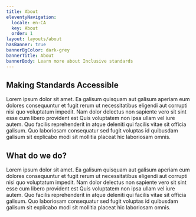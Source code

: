 ```yaml
---
title: About
eleventyNavigation:
  locale: en-CA
  key: About
  order: 1
layout: layouts/about
hasBanner: true
bannerBgColor: dark-grey
bannerTitle: About
bannerBody: Learn more about Inclusive standards
---
```


## Making Standards Accessible

Lorem ipsum dolor sit amet. Ea galisum quisquam aut galisum aperiam eum dolores consequuntur et fugit rerum ut
necessitatibus eligendi aut corrupti nisi quo voluptatum impedit. Nam dolor delectus non sapiente vero sit sint esse
cum libero provident est Quis voluptatem non ipsa ullam vel iure autem. Quo facilis reprehenderit in atque deleniti
qui facilis vitae sit officia galisum. Quo laboriosam consequatur sed fugit voluptas id quibusdam galisum sit
explicabo modi sit mollitia placeat hic laboriosam omnis.

## What do we do?

Lorem ipsum dolor sit amet. Ea galisum quisquam aut galisum aperiam eum dolores consequuntur et fugit rerum ut
necessitatibus eligendi aut corrupti nisi quo voluptatum impedit. Nam dolor delectus non sapiente vero sit sint esse
cum libero provident est Quis voluptatem non ipsa ullam vel iure autem. Quo facilis reprehenderit in atque deleniti
qui facilis vitae sit officia galisum. Quo laboriosam consequatur sed fugit voluptas id quibusdam galisum sit
explicabo modi sit mollitia placeat hic laboriosam omnis.
